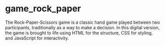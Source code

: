 # game_rock_paper
The Rock-Paper-Scissors game is a classic hand game played between two participants, traditionally as a way to make a decision. In this digital version, the game is brought to life using HTML for the structure, CSS for styling, and JavaScript for interactivity.
